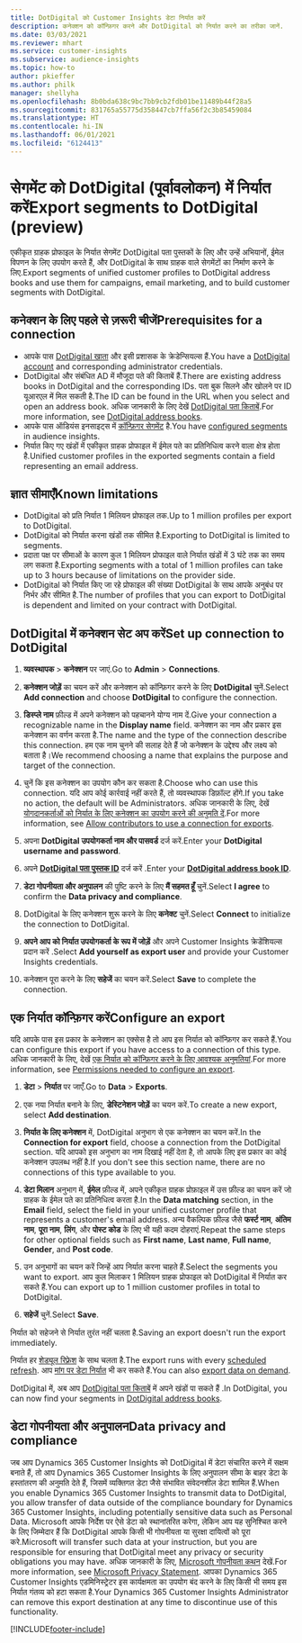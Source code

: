 ```yaml
---
title: DotDigital को Customer Insights डेटा निर्यात करें
description: कनेक्शन को कॉन्फ़िगर करने और DotDigital को निर्यात करने का तरीका जानें.
ms.date: 03/03/2021
ms.reviewer: mhart
ms.service: customer-insights
ms.subservice: audience-insights
ms.topic: how-to
author: pkieffer
ms.author: philk
manager: shellyha
ms.openlocfilehash: 8b0bda638c9bc7bb9cb2fdb01be11489b44f28a5
ms.sourcegitcommit: 831765a55775d358447cb7ffa56f2c3b85459084
ms.translationtype: HT
ms.contentlocale: hi-IN
ms.lasthandoff: 06/01/2021
ms.locfileid: "6124413"
---
```

# <a name="export-segments-to-dotdigital-preview"></a><span data-ttu-id="58d5d-103">सेगमेंट को DotDigital (पूर्वावलोकन) में निर्यात करें</span><span class="sxs-lookup"><span data-stu-id="58d5d-103">Export segments to DotDigital (preview)</span></span>

<span data-ttu-id="58d5d-104">एकीकृत ग्राहक प्रोफाइल के निर्यात सेगमेंट DotDigital पता पुस्तकों के लिए और उन्हें अभियानों, ईमेल विपणन के लिए उपयोग करते हैं, और DotDigital के साथ ग्राहक वाले सेगमेंटों का निर्माण करने के लिए.</span><span class="sxs-lookup"><span data-stu-id="58d5d-104">Export segments of unified customer profiles to DotDigital address books and use them for campaigns, email marketing, and to build customer segments with DotDigital.</span></span> 

## <a name="prerequisites-for-a-connection"></a><span data-ttu-id="58d5d-105">कनेक्शन के लिए पहले से ज़रूरी चीजें</span><span class="sxs-lookup"><span data-stu-id="58d5d-105">Prerequisites for a connection</span></span>

-   <span data-ttu-id="58d5d-106">आपके पास [DotDigital खाता](https://dotdigital.com/) और इसी प्रशासक के क्रेडेन्सियल्स हैं.</span><span class="sxs-lookup"><span data-stu-id="58d5d-106">You have a [DotDigital account](https://dotdigital.com/) and corresponding administrator credentials.</span></span>
-   <span data-ttu-id="58d5d-107">DotDigital और संबंधित AD में मौजूदा पते की किताबें हैं.</span><span class="sxs-lookup"><span data-stu-id="58d5d-107">There are existing address books in DotDigital and the corresponding IDs.</span></span> <span data-ttu-id="58d5d-108">पता बुक सिलने और खोलने पर ID यूआरएल में मिल सकती है.</span><span class="sxs-lookup"><span data-stu-id="58d5d-108">The ID can be found in the URL when you select and open an address book.</span></span> <span data-ttu-id="58d5d-109">अधिक जानकारी के लिए देखें [DotDigital पता किताबें](https://support.dotdigital.com/hc/articles/212211968-Creating-an-address-book).</span><span class="sxs-lookup"><span data-stu-id="58d5d-109">For more information, see [DotDigital address books](https://support.dotdigital.com/hc/articles/212211968-Creating-an-address-book).</span></span>
-   <span data-ttu-id="58d5d-110">आपके पास ऑडियंस इनसाइट्स में [कॉन्फ़िगर सेगमेंट](segments.md) है.</span><span class="sxs-lookup"><span data-stu-id="58d5d-110">You have [configured segments](segments.md) in audience insights.</span></span>
-   <span data-ttu-id="58d5d-111">निर्यात किए गए खंडों में एकीकृत ग्राहक प्रोफाइल में ईमेल पते का प्रतिनिधित्व करने वाला क्षेत्र होता है.</span><span class="sxs-lookup"><span data-stu-id="58d5d-111">Unified customer profiles in the exported segments contain a field representing an email address.</span></span>

## <a name="known-limitations"></a><span data-ttu-id="58d5d-112">ज्ञात सीमाएँ</span><span class="sxs-lookup"><span data-stu-id="58d5d-112">Known limitations</span></span>

- <span data-ttu-id="58d5d-113">DotDigital को प्रति निर्यात 1 मिलियन प्रोफाइल तक.</span><span class="sxs-lookup"><span data-stu-id="58d5d-113">Up to 1 million profiles per export to DotDigital.</span></span>
- <span data-ttu-id="58d5d-114">DotDigital को निर्यात करना खंडों तक सीमित है.</span><span class="sxs-lookup"><span data-stu-id="58d5d-114">Exporting to DotDigital is limited to segments.</span></span>
- <span data-ttu-id="58d5d-115">प्रदाता पक्ष पर सीमाओं के कारण कुल 1 मिलियन प्रोफाइल वाले निर्यात खंडों में 3 घंटे तक का समय लग सकता है.</span><span class="sxs-lookup"><span data-stu-id="58d5d-115">Exporting segments with a total of 1 million profiles can take up to 3 hours because of limitations on the provider side.</span></span> 
- <span data-ttu-id="58d5d-116">DotDigital को निर्यात किए जा रहे प्रोफाइल की संख्या DotDigital के साथ आपके अनुबंध पर निर्भर और सीमित है.</span><span class="sxs-lookup"><span data-stu-id="58d5d-116">The number of profiles that you can export to DotDigital is dependent and limited on your contract with DotDigital.</span></span>

## <a name="set-up-connection-to-dotdigital"></a><span data-ttu-id="58d5d-117">DotDigital में कनेक्शन सेट अप करें</span><span class="sxs-lookup"><span data-stu-id="58d5d-117">Set up connection to DotDigital</span></span>

1. <span data-ttu-id="58d5d-118">**व्यवस्थापक** > **कनेक्शन** पर जाएं.</span><span class="sxs-lookup"><span data-stu-id="58d5d-118">Go to **Admin** > **Connections**.</span></span>

1. <span data-ttu-id="58d5d-119">**कनेक्शन जोड़ें** का चयन करें और कनेक्शन को कॉन्फ़िगर करने के लिए **DotDigital** चुनें.</span><span class="sxs-lookup"><span data-stu-id="58d5d-119">Select **Add connection** and choose **DotDigital** to configure the connection.</span></span>

1. <span data-ttu-id="58d5d-120">**डिस्प्ले नाम** फ़ील्ड में अपने कनेक्शन को पहचानने योग्य नाम दें.</span><span class="sxs-lookup"><span data-stu-id="58d5d-120">Give your connection a recognizable name in the **Display name** field.</span></span> <span data-ttu-id="58d5d-121">कनेक्शन का नाम और प्रकार इस कनेक्शन का वर्णन करता है.</span><span class="sxs-lookup"><span data-stu-id="58d5d-121">The name and the type of the connection describe this connection.</span></span> <span data-ttu-id="58d5d-122">हम एक नाम चुनने की सलाह देते हैं जो कनेक्शन के उद्देश्य और लक्ष्य को बताता है।</span><span class="sxs-lookup"><span data-stu-id="58d5d-122">We recommend choosing a name that explains the purpose and target of the connection.</span></span>

1. <span data-ttu-id="58d5d-123">चुनें कि इस कनेक्शन का उपयोग कौन कर सकता है.</span><span class="sxs-lookup"><span data-stu-id="58d5d-123">Choose who can use this connection.</span></span> <span data-ttu-id="58d5d-124">यदि आप कोई कार्रवाई नहीं करते हैं, तो व्यवस्थापक डिफ़ॉल्ट होंगे.</span><span class="sxs-lookup"><span data-stu-id="58d5d-124">If you take no action, the default will be Administrators.</span></span> <span data-ttu-id="58d5d-125">अधिक जानकारी के लिए, देखें [योगदानकर्ताओं को निर्यात के लिए कनेक्शन का उपयोग करने की अनुमति दें](connections.md#allow-contributors-to-use-a-connection-for-exports).</span><span class="sxs-lookup"><span data-stu-id="58d5d-125">For more information, see [Allow contributors to use a connection for exports](connections.md#allow-contributors-to-use-a-connection-for-exports).</span></span>

1. <span data-ttu-id="58d5d-126">अपना **DotDigital उपयोगकर्ता नाम और पासवर्ड** दर्ज करें.</span><span class="sxs-lookup"><span data-stu-id="58d5d-126">Enter your **DotDigital username and password**.</span></span>

1. <span data-ttu-id="58d5d-127">अपने **[DotDigital पता पुस्तक ID](https://support.dotdigital.com/hc/articles/212211968-Creating-an-address-book)** दर्ज करें .</span><span class="sxs-lookup"><span data-stu-id="58d5d-127">Enter your **[DotDigital address book ID](https://support.dotdigital.com/hc/articles/212211968-Creating-an-address-book)**.</span></span>

1. <span data-ttu-id="58d5d-128">**डेटा गोपनीयता और अनुपालन** की पुष्टि करने के लिए **मैं सहमत हूँ** चुनें.</span><span class="sxs-lookup"><span data-stu-id="58d5d-128">Select **I agree** to confirm the **Data privacy and compliance**.</span></span>

1. <span data-ttu-id="58d5d-129">DotDigital के लिए कनेक्शन शुरू करने के लिए **कनेक्ट** चुनें.</span><span class="sxs-lookup"><span data-stu-id="58d5d-129">Select **Connect** to initialize the connection to DotDigital.</span></span>

1. <span data-ttu-id="58d5d-130">**अपने आप को निर्यात उपयोगकर्ता के रूप में जोड़ें** और अपने Customer Insights क्रेडेंशियल्स प्रदान करें .</span><span class="sxs-lookup"><span data-stu-id="58d5d-130">Select **Add yourself as export user** and provide your Customer Insights credentials.</span></span>

1. <span data-ttu-id="58d5d-131">कनेक्शन पूरा करने के लिए **सहेजें** का चयन करें.</span><span class="sxs-lookup"><span data-stu-id="58d5d-131">Select **Save** to complete the connection.</span></span> 

## <a name="configure-an-export"></a><span data-ttu-id="58d5d-132">एक निर्यात कॉन्फ़िगर करें</span><span class="sxs-lookup"><span data-stu-id="58d5d-132">Configure an export</span></span>

<span data-ttu-id="58d5d-133">यदि आपके पास इस प्रकार के कनेक्शन का एक्सेस है तो आप इस निर्यात को कॉन्फ़िगर कर सकते हैं.</span><span class="sxs-lookup"><span data-stu-id="58d5d-133">You can configure this export if you have access to a connection of this type.</span></span> <span data-ttu-id="58d5d-134">अधिक जानकारी के लिए, देखें [एक निर्यात को कॉन्फ़िगर करने के लिए आवश्यक अनुमतियां](export-destinations.md#set-up-a-new-export).</span><span class="sxs-lookup"><span data-stu-id="58d5d-134">For more information, see [Permissions needed to configure an export](export-destinations.md#set-up-a-new-export).</span></span>

1. <span data-ttu-id="58d5d-135">**डेटा** > **निर्यात** पर जाएँ.</span><span class="sxs-lookup"><span data-stu-id="58d5d-135">Go to **Data** > **Exports**.</span></span>

1. <span data-ttu-id="58d5d-136">एक नया निर्यात बनाने के लिए, **डेस्टिनेशन जोड़ें** का चयन करें.</span><span class="sxs-lookup"><span data-stu-id="58d5d-136">To create a new export, select **Add destination**.</span></span>

1. <span data-ttu-id="58d5d-137">**निर्यात के लिए कनेक्शन** में, DotDigital अनुभाग से एक कनेक्शन का चयन करें.</span><span class="sxs-lookup"><span data-stu-id="58d5d-137">In the **Connection for export** field, choose a connection from the DotDigital section.</span></span> <span data-ttu-id="58d5d-138">यदि आपको इस अनुभाग का नाम दिखाई नहीं देता है, तो आपके लिए इस प्रकार का कोई कनेक्शन उपलब्ध नहीं है.</span><span class="sxs-lookup"><span data-stu-id="58d5d-138">If you don't see this section name, there are no connections of this type available to you.</span></span>


1. <span data-ttu-id="58d5d-139">**डेटा मिलान** अनुभाग में, **ईमेल** फ़ील्ड में, अपने एकीकृत ग्राहक प्रोफ़ाइल में उस फ़ील्ड का चयन करें जो ग्राहक के ईमेल पते का प्रतिनिधित्व करता है.</span><span class="sxs-lookup"><span data-stu-id="58d5d-139">In the **Data matching** section, in the **Email** field, select the field in your unified customer profile that represents a customer's email address.</span></span> <span data-ttu-id="58d5d-140">अन्य वैकल्पिक फ़ील्ड जैसे **फर्स्ट नाम**, **अंतिम नाम**, **पूरा नाम**, **लिंग**, और **पोस्ट कोड** के लिए भी यही कदम दोहराएं.</span><span class="sxs-lookup"><span data-stu-id="58d5d-140">Repeat the same steps for other optional fields such as **First name**, **Last name**, **Full name**, **Gender**, and **Post code**.</span></span>

1. <span data-ttu-id="58d5d-141">उन अनुभागों का चयन करें जिन्हें आप निर्यात करना चाहते हैं.</span><span class="sxs-lookup"><span data-stu-id="58d5d-141">Select the segments you want to export.</span></span> <span data-ttu-id="58d5d-142">आप कुल मिलाकर 1 मिलियन ग्राहक प्रोफाइल को DotDigital में निर्यात कर सकते हैं.</span><span class="sxs-lookup"><span data-stu-id="58d5d-142">You can export up to 1 million customer profiles in total to DotDigital.</span></span>

1. <span data-ttu-id="58d5d-143">**सहेजें** चुनें.</span><span class="sxs-lookup"><span data-stu-id="58d5d-143">Select **Save**.</span></span>

<span data-ttu-id="58d5d-144">निर्यात को सहेजने से निर्यात तुरंत नहीं चलता है.</span><span class="sxs-lookup"><span data-stu-id="58d5d-144">Saving an export doesn't run the export immediately.</span></span>

<span data-ttu-id="58d5d-145">निर्यात हर [शेड्यूल रिफ़्रेश](system.md#schedule-tab) के साथ चलता है.</span><span class="sxs-lookup"><span data-stu-id="58d5d-145">The export runs with every [scheduled refresh](system.md#schedule-tab).</span></span> <span data-ttu-id="58d5d-146">आप [मांग पर डेटा निर्यात](export-destinations.md#run-exports-on-demand) भी कर सकते हैं.</span><span class="sxs-lookup"><span data-stu-id="58d5d-146">You can also [export data on demand](export-destinations.md#run-exports-on-demand).</span></span> 
 
<span data-ttu-id="58d5d-147">DotDigital में, अब आप [DotDigital पता किताबें](https://support.dotdigital.com/hc/articles/212211968-Creating-an-address-book) में अपने खंडों पा सकते हैं .</span><span class="sxs-lookup"><span data-stu-id="58d5d-147">In DotDigital, you can now find your segments in [DotDigital address books](https://support.dotdigital.com/hc/articles/212211968-Creating-an-address-book).</span></span>


## <a name="data-privacy-and-compliance"></a><span data-ttu-id="58d5d-148">डेटा गोपनीयता और अनुपालन</span><span class="sxs-lookup"><span data-stu-id="58d5d-148">Data privacy and compliance</span></span>

<span data-ttu-id="58d5d-149">जब आप Dynamics 365 Customer Insights को DotDigital में डेटा संचारित करने में सक्षम बनाते हैं, तो आप Dynamics 365 Customer Insights के लिए अनुपालन सीमा के बाहर डेटा के हस्तांतरण की अनुमति देते हैं, जिसमें व्यक्तिगत डेटा जैसे संभावित संवेदनशील डेटा शामिल हैं.</span><span class="sxs-lookup"><span data-stu-id="58d5d-149">When you enable Dynamics 365 Customer Insights to transmit data to DotDigital, you allow transfer of data outside of the compliance boundary for Dynamics 365 Customer Insights, including potentially sensitive data such as Personal Data.</span></span> <span data-ttu-id="58d5d-150">Microsoft आपके निर्देश पर ऐसे डेटा को स्थानांतरित करेगा, लेकिन आप यह सुनिश्चित करने के लिए जिम्मेदार हैं कि DotDigital आपके किसी भी गोपनीयता या सुरक्षा दायित्वों को पूरा करे.</span><span class="sxs-lookup"><span data-stu-id="58d5d-150">Microsoft will transfer such data at your instruction, but you are responsible for ensuring that DotDigital meet any privacy or security obligations you may have.</span></span> <span data-ttu-id="58d5d-151">अधिक जानकारी के लिए, [Microsoft गोपनीयता कथन](https://go.microsoft.com/fwlink/?linkid=396732) देखें.</span><span class="sxs-lookup"><span data-stu-id="58d5d-151">For more information, see [Microsoft Privacy Statement](https://go.microsoft.com/fwlink/?linkid=396732).</span></span>
<span data-ttu-id="58d5d-152">आपका Dynamics 365 Customer Insights एडमिनिस्ट्रेटर इस कार्यक्षमता का उपयोग बंद करने के लिए किसी भी समय इस निर्यात गंतव्य को हटा सकता है.</span><span class="sxs-lookup"><span data-stu-id="58d5d-152">Your Dynamics 365 Customer Insights Administrator can remove this export destination at any time to discontinue use of this functionality.</span></span>


[!INCLUDE[footer-include](../includes/footer-banner.md)]
